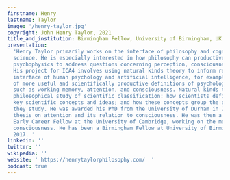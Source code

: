 ```yaml
---
firstname: Henry
lastname: Taylor
image: '/henry-taylor.jpg'
copyright: John Henry Taylor, 2021
title_and_institution: Birmingham Fellow, University of Birmingham, UK
presentation:
  'Henry Taylor primarily works on the interface of philosophy and cognitive
  science. He is especially interested in how philosophy can productively work with
  psychophysics to address questions concerning perception, consciousness and attention.
  His project for ICA4 involves using natural kinds theory to inform research at the
  interface of human psychology and artificial intelligence, for example in the development
  of more useful and scientifically productive definitions of psychological faculties
  such as working memory, attention, and consciousness. Natural kinds theory is the
  philosophical study of scientific classification: how scientists define certain
  key scientific concepts and ideas; and how these concepts group the phenomena that
  they study. He was awarded his PhD from the University of Durham in 2015, for a
  thesis on attention and its relation to consciousness. He was then a Leverhulme
  Early Career Fellow at the University of Cambridge, working on the metaphysics of
  consciousness. He has been a Birmingham Fellow at University of Birmingham since
  2017. '
linkedin: ''
twitter: ''
wikipedia: ''
website: ' https://henrytaylorphilosophy.com/  '
podcast: true
---
```

